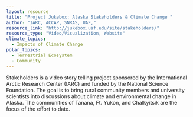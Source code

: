 ```yaml
---
layout: resource
title: "Project Jukebox: Alaska Stakeholders & Climate Change "
author: "IARC, ACCAP, SNRAS, UAF,"
resource_link: "http://jukebox.uaf.edu/site/stakeholders/"
resource_type: "Video/Visualization, Website"
climate_topics:
  - Impacts of Climate Change
polar_topics:
  - Terrestrial Ecosystem
  - Community
---
```


Stakeholders is a video story telling project sponsored by the International Arctic Research Center (IARC) and funded by the National Science Foundation. The goal is to bring rural community members and university scientists into discussions about climate and environmental change in Alaska. The communities of Tanana, Ft. Yukon, and Chalkyitsik are the focus of the effort to date. 
